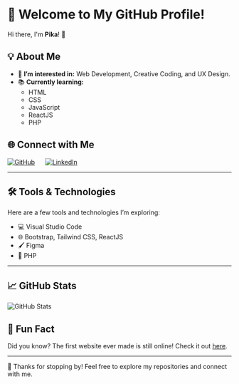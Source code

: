 # 🌟 Welcome to My GitHub Profile!  
Hi there, I'm **Pika**! 👋

## 💡 About Me  
- 👀 **I’m interested in:** Web Development, Creative Coding, and UX Design.  
- 📚 **Currently learning:**  
  - HTML  
  - CSS  
  - JavaScript  
  - ReactJS  
  - PHP  

## 🌐 Connect with Me  
<p align="left">
  <a href="https://github.com/pikadv">
    <img src="https://img.shields.io/badge/GitHub-100000?style=flat&logo=github&logoColor=white" alt="GitHub"></a>
  <span>&nbsp;&nbsp;&nbsp;&nbsp;</span>
  <a href="https://bd.linkedin.com/in/tajbiul">
    <img src="https://img.shields.io/badge/LinkedIn-0077B5?style=flat&logo=linkedin&logoColor=white" alt="LinkedIn"></a>
</p>

---

## 🛠️ Tools & Technologies  
Here are a few tools and technologies I’m exploring:  
- 💻 Visual Studio Code  
- 🌐 Bootstrap, Tailwind CSS, ReactJS  
- 🖌️ Figma  
- 📜 PHP  

---

## 📈 GitHub Stats  
![GitHub Stats](https://github-readme-stats.vercel.app/api?username=pikadv&show_icons=true&theme=radical)  

## 💬 Fun Fact  
Did you know? The first website ever made is still online! Check it out [here](http://info.cern.ch/).

---

🎉 Thanks for stopping by! Feel free to explore my repositories and connect with me.  



<!---
- 👋 Hi, I’m ...
- 👀 I’m interested in ....
- 🌱 I’m currently learning ....
- 💞️ I’m looking to collaborate on ...
- 📫 How to reach me ...


pikadv/pikadv is a ✨ special ✨ repository because its `README.md` (this file) appears on your GitHub profile.
You can click the Preview link to take a look at your changes.
--->
